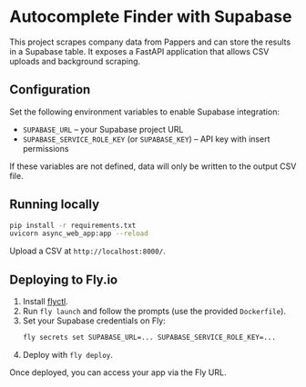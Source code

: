 # Autocomplete Finder with Supabase

This project scrapes company data from Pappers and can store the results in a Supabase table. It exposes a FastAPI application that allows CSV uploads and background scraping.

## Configuration

Set the following environment variables to enable Supabase integration:

- `SUPABASE_URL` – your Supabase project URL
- `SUPABASE_SERVICE_ROLE_KEY` (or `SUPABASE_KEY`) – API key with insert permissions

If these variables are not defined, data will only be written to the output CSV file.

## Running locally

```bash
pip install -r requirements.txt
uvicorn async_web_app:app --reload
```

Upload a CSV at `http://localhost:8000/`.

## Deploying to Fly.io

1. Install [flyctl](https://fly.io/docs/hands-on/install-flyctl/).
2. Run `fly launch` and follow the prompts (use the provided `Dockerfile`).
3. Set your Supabase credentials on Fly:
   ```bash
   fly secrets set SUPABASE_URL=... SUPABASE_SERVICE_ROLE_KEY=...
   ```
4. Deploy with `fly deploy`.

Once deployed, you can access your app via the Fly URL.
